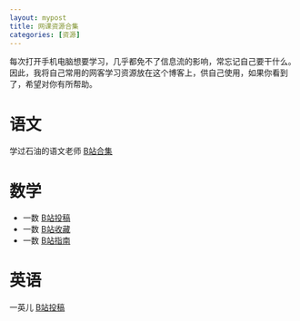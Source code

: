 ```yaml
---
layout: mypost
title: 网课资源合集
categories: [资源]
---
```

每次打开手机电脑想要学习，几乎都免不了信息流的影响，常忘记自己要干什么。因此，我将自己常用的网客学习资源放在这个博客上，供自己使用，如果你看到了，希望对你有所帮助。

# 语文

学过石油的语文老师 [B站合集](https://space.bilibili.com/39737405/channel/series)

# 数学

* 一数 [B站投稿](https://space.bilibili.com/14229967/video)
* 一数 [B站收藏](https://space.bilibili.com/14229967/)
* 一数 [B站指南](https://www.bilibili.com/read/cv12199980)

# 英语

一英儿 [B站投稿](https://space.bilibili.com/632207543)
